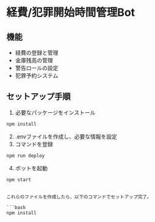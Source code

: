 # 経費/犯罪開始時間管理Bot

## 機能
- 経費の登録と管理
- 金庫残高の管理
- 警告ロールの設定
- 犯罪予約システム

## セットアップ手順
1. 必要なパッケージをインストール
```bash
npm install
```

2. .envファイルを作成し、必要な情報を設定
3. コマンドを登録
```bash
npm run deploy
```

4. ボットを起動
```bash
npm start
```
```

これらのファイルを作成したら、以下のコマンドでセットアップ完了。

```bash
npm install
